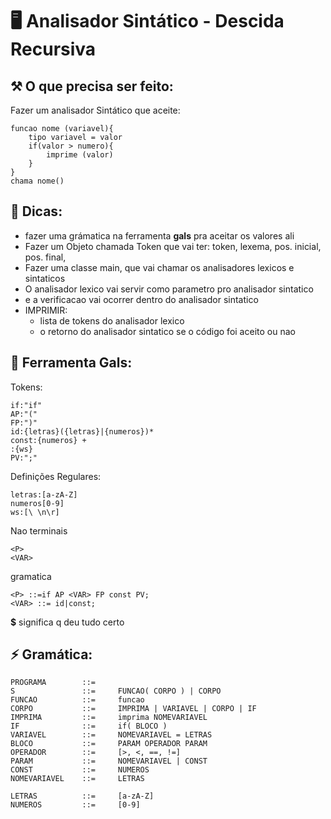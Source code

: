 # 🖥️ Analisador Sintático - Descida Recursiva

## ⚒️ O que precisa ser feito:
Fazer um analisador Sintático que aceite:

    funcao nome (variavel){
        tipo variavel = valor
        if(valor > numero){
            imprime (valor)
        }
    }
    chama nome()


## 📌 Dicas:

* fazer uma grámatica na ferramenta **gals** pra aceitar os valores ali
* Fazer um Objeto chamada Token que vai ter: token, lexema, pos. inicial, pos. final,
* Fazer uma classe main, que vai chamar os analisadores lexicos e sintaticos
* O analisador lexico vai servir como parametro pro analisador sintatico
* e a verificacao vai ocorrer dentro do analisador sintatico
* IMPRIMIR:
    * lista de tokens do analisador lexico
    * o retorno do analisador sintatico se o código foi aceito ou nao


## 🔧 Ferramenta Gals:
Tokens:

    if:"if"
    AP:"("
    FP:")"
    id:{letras}({letras}|{numeros})*
    const:{numeros} +
    :{ws}
    PV:";"

Definições Regulares:

    letras:[a-zA-Z]
    numeros[0-9]
    ws:[\ \n\r]

Nao terminais

    <P>
    <VAR>


gramatica

    <P> ::=if AP <VAR> FP const PV;
    <VAR> ::= id|const;

**$** significa q deu tudo certo

## ⚡ Gramática:

    PROGRAMA        ::=
    S               ::=     FUNCAO( CORPO ) | CORPO
    FUNCAO          ::=     funcao
    CORPO           ::=     IMPRIMA | VARIAVEL | CORPO | IF
    IMPRIMA         ::=     imprima NOMEVARIAVEL
    IF              ::=     if( BLOCO )
    VARIAVEL        ::=     NOMEVARIAVEL = LETRAS
    BLOCO           ::=     PARAM OPERADOR PARAM
    OPERADOR        ::=     [>, <, ==, !=]
    PARAM           ::=     NOMEVARIAVEL | CONST
    CONST           ::=     NUMEROS
    NOMEVARIAVEL    ::=     LETRAS

    LETRAS          ::=     [a-zA-Z]
    NUMEROS         ::=     [0-9]
